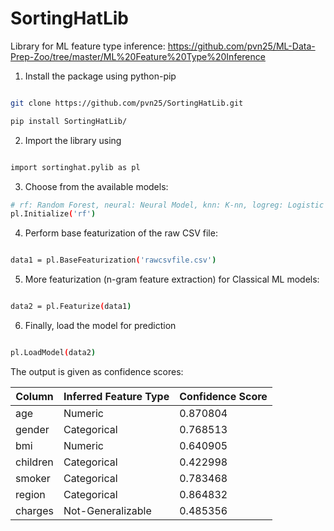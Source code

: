 # SortingHatLib

Library for ML feature type inference: https://github.com/pvn25/ML-Data-Prep-Zoo/tree/master/ML%20Feature%20Type%20Inference


1. Install the package using python-pip

```bash

git clone https://github.com/pvn25/SortingHatLib.git

pip install SortingHatLib/
```
2. Import the library using 

```bash

import sortinghat.pylib as pl

```
3. Choose from the available models:


```bash
# rf: Random Forest, neural: Neural Model, knn: K-nn, logreg: Logistic Regression, svm: RBF_SVM
pl.Initialize('rf')

```

4. Perform base featurization of the raw CSV file:

```bash

data1 = pl.BaseFeaturization('rawcsvfile.csv')

```

5. More featurization (n-gram feature extraction) for Classical ML models:

```bash

data2 = pl.Featurize(data1)

```

6. Finally, load the model for prediction

```bash

pl.LoadModel(data2)

```

The output is given as confidence scores:

| Column   | Inferred Feature Type | Confidence Score |
|----------|-----------------------|------------------|
| age      | Numeric               | 0.870804         |
| gender   | Categorical           | 0.768513         |
| bmi      | Numeric               | 0.640905         |
| children | Categorical           | 0.422998         |
| smoker   | Categorical           | 0.783468         |
| region   | Categorical           | 0.864832         |
| charges  | Not-Generalizable     | 0.485356         |


